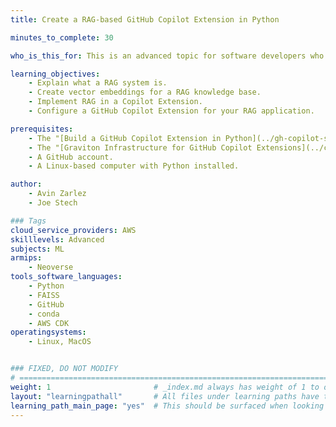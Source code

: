 ```yaml
---
title: Create a RAG-based GitHub Copilot Extension in Python

minutes_to_complete: 30

who_is_this_for: This is an advanced topic for software developers who want to learn how to build a Retrieval Augmented Generation (RAG) based GitHub Copilot Extension. 

learning_objectives: 
    - Explain what a RAG system is.
    - Create vector embeddings for a RAG knowledge base.
    - Implement RAG in a Copilot Extension.
    - Configure a GitHub Copilot Extension for your RAG application.

prerequisites:
    - The "[Build a GitHub Copilot Extension in Python](../gh-copilot-simple/)" Learning Path.
    - The "[Graviton Infrastructure for GitHub Copilot Extensions](../copilot-extension-deployment/)" Learning Path.
    - A GitHub account.
    - A Linux-based computer with Python installed.

author:
    - Avin Zarlez
    - Joe Stech

### Tags
cloud_service_providers: AWS
skilllevels: Advanced
subjects: ML
armips:
    - Neoverse
tools_software_languages:
    - Python
    - FAISS
    - GitHub
    - conda
    - AWS CDK
operatingsystems:
    - Linux, MacOS


### FIXED, DO NOT MODIFY
# ================================================================================
weight: 1                       # _index.md always has weight of 1 to order correctly
layout: "learningpathall"       # All files under learning paths have this same wrapper
learning_path_main_page: "yes"  # This should be surfaced when looking for related content. Only set for _index.md of learning path content.
---
```

